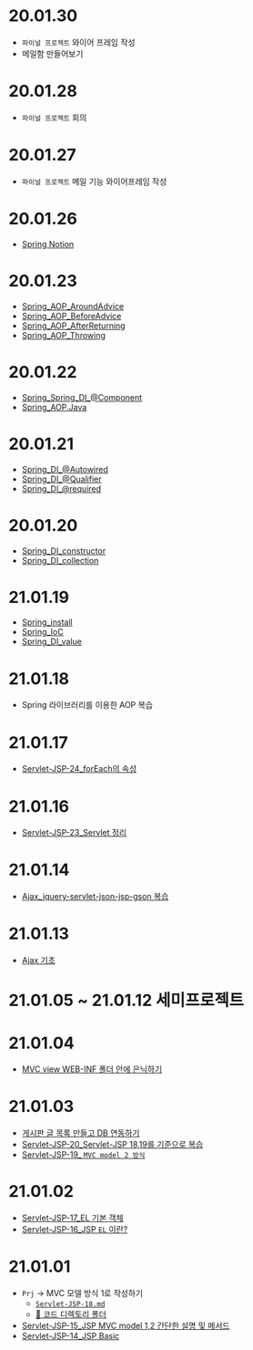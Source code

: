 
# 20.01.30
- `파이널 프로젝트` 와이어 프레임 작성
- 메일함 만들어보기

# 20.01.28
- `파이널 프로젝트` 회의

# 20.01.27
- `파이널 프로젝트` 메일 기능 와이어프레임 작성  

# 20.01.26
- [Spring Notion](../../01.TIL/08.Server/01.Spring/02.spring_notion/spring-notion-01.md)

# 20.01.23
- [Spring_AOP_AroundAdvice](../../01.TIL/08.Server/01.Spring/01.spring-newlec/11.spring_AOP_AroundAdvice.md)
- [Spring_AOP_BeforeAdvice](../../01.TIL/08.Server/01.Spring/01.spring-newlec/12.spring_AOP_Before.md)
- [Spring_AOP_AfterReturning](../../01.TIL/08.Server/01.Spring/01.spring-newlec/13.spring_AOP_AfterReturning.md)
- [Spring_AOP_Throwing](../../01.TIL/08.Server/01.Spring/01.spring-newlec/14.spring_AOP_Throwing.md)

# 20.01.22
- [Spring_Spring_DI_@Component](../../01.TIL/08.Server/01.Spring/01.spring-newlec/09.spring_DI_@Component.md)
- [Spring_AOP.Java](../../01.TIL/08.Server/01.Spring/01.spring-newlec/10.spring_AOP.Java.md)

# 20.01.21
- [Spring_DI_@Autowired](../../01.TIL/08.Server/01.Spring/01.spring-newlec/06.spring_DI_@Autowired.md)
- [Spring_DI_@Qualifier](../../01.TIL/08.Server/01.Spring/01.spring-newlec/07.spring_DI_@Qualifier.md)
- [Spring_DI_@required](../../01.TIL/08.Server/01.Spring/01.spring-newlec/08.spring_DI_@required.md)

# 20.01.20
- [Spring_DI_constructor](../../01.TIL/08.Server/01.Spring/01.spring-newlec/04.spring_DI_constructor.md)
- [Spring_DI_collection](../../01.TIL/08.Server/01.Spring/01.spring-newlec/05.spring_DI_collection.md)

# 21.01.19
- [Spring_install](../../01.TIL/08.Server/01.Spring/01.spring-newlec/01.spring_install.md)
- [Spring_IoC](../../01.TIL/08.Server/01.Spring/01.spring-newlec/02.spring_IoC.md)
- [Spring_DI_value](../../01.TIL/08.Server/01.Spring/01.spring-newlec/03.spring_DI_value.md)

# 21.01.18
- Spring 라이브러리를 이용한 AOP 복습

# 21.01.17
- [Servlet-JSP-24_forEach의 속성](../../01.TIL/06.WAS/ServletJSP/Servlet-JSP-24.md)

# 21.01.16
- [Servlet-JSP-23_Servlet 정리](../../01.TIL/06.WAS/ServletJSP/Servlet-JSP-23.md)

# 21.01.14
- [Ajax_jquery-servlet-json-jsp-gson 복습](../../01.TIL/05.FE/Ajax/ajax-json-servlet-gson)

# 21.01.13 
- [Ajax 기초](../../01.TIL/05.FE/Ajax/Ajax.jsp)

# 21.01.05 ~ 21.01.12 세미프로젝트

# 21.01.04
- [MVC view WEB-INF 폴더 안에 은닉하기](../../01.TIL/06.WAS/ServletJSP/Servlet-JSP-21.md)

# 21.01.03
- [게시판 글 목록 만들고 DB 연동하기](https://github.com/withColinSong/Practice-Make/blob/master/%EA%B2%8C%EC%8B%9C%ED%8C%90%EB%A7%8C%EB%93%A4%EA%B8%B0/Notice/README.md)
- [Servlet-JSP-20_Servlet-JSP 18,19를 기준으로 복습](../../01.TIL/06.WAS/ServletJSP/Servlet-JSP-20.md)
- [Servlet-JSP-19_ `MVC model 2 방식`](../../01.TIL/06.WAS/ServletJSP/Servlet-JSP-19.md)


# 21.01.02
- [Servlet-JSP-17_EL 기본 객체](../../01.TIL/06.WAS/ServletJSP/Servlet-JSP-17.md)
- [Servlet-JSP-16_JSP `EL` 이란?](../../01.TIL/06.WAS/ServletJSP/Servlet-JSP-16.md)

# 21.01.01
- `Prj` -> MVC 모델 방식 1로 작성하기
  - [`Servlet-JSP-18.md`](../../01.TIL/06.WAS/ServletJSP/Servlet-JSP-18.md)
  - [📁 코드 디렉토리 폴더](../../01.TIL/06.WAS/ServletJSP/Prj/WebContent/notice/detail.jsp)
- [Servlet-JSP-15_JSP MVC model 1,2 간단한 설명 및 메서드](../../01.TIL/06.WAS/ServletJSP/Servlet-JSP-15.md)
- [Servlet-JSP-14_JSP Basic](../../01.TIL/06.WAS/ServletJSP/Servlet-JSP-14.md)
